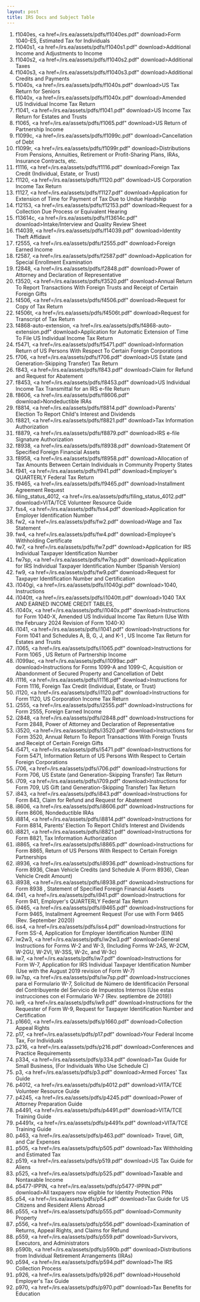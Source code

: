 ```yaml
---
layout: post
title: IRS Docs and Subject Table
---
```


1. f1040es, <a href=/irs.ea/assets/pdfs/f1040es.pdf" download>Form 1040-ES, Estimated Tax for Individuals</a>
1. f1040s1, <a href=/irs.ea/assets/pdfs/f1040s1.pdf" download>Additional Income and Adjustments to Income</a>
1. f1040s2, <a href=/irs.ea/assets/pdfs/f1040s2.pdf" download>Additional Taxes</a>
1. f1040s3, <a href=/irs.ea/assets/pdfs/f1040s3.pdf" download>Additional Credits and Payments</a>
1. f1040s, <a href=/irs.ea/assets/pdfs/f1040s.pdf" download>US Tax Return for Seniors</a>
1. f1040x, <a href=/irs.ea/assets/pdfs/f1040x.pdf" download>Amended US Individual Income Tax Return</a>
1. f1041, <a href=/irs.ea/assets/pdfs/f1041.pdf" download>US Income Tax Return for Estates and Trusts</a>
1. f1065, <a href=/irs.ea/assets/pdfs/f1065.pdf" download>US Return of Partnership Income</a>
1. f1099c, <a href=/irs.ea/assets/pdfs/f1099c.pdf" download>Cancellation of Debt</a>
1. f1099r, <a href=/irs.ea/assets/pdfs/f1099r.pdf" download>Distributions From Pensions, Annuities, Retirement or Profit-Sharing Plans, IRAs, Insurance Contracts, etc.</a>
1. f1116, <a href=/irs.ea/assets/pdfs/f1116.pdf" download>Foreign Tax Credit (Individual, Estate, or Trust)</a>
1. f1120, <a href=/irs.ea/assets/pdfs/f1120.pdf" download>US Corporation Income Tax Return</a>
1. f1127, <a href=/irs.ea/assets/pdfs/f1127.pdf" download>Application for Extension of Time for Payment of Tax Due to Undue Hardship</a>
1. f12153, <a href=/irs.ea/assets/pdfs/f12153.pdf" download>Request for a Collection Due Process or Equivalent Hearing</a>
1. f13614c, <a href=/irs.ea/assets/pdfs/f13614c.pdf" download>Intake/Interview and Quality Review Sheet</a>
1. f14039, <a href=/irs.ea/assets/pdfs/f14039.pdf" download>Identity Theft Affidavit</a>
1. f2555, <a href=/irs.ea/assets/pdfs/f2555.pdf" download>Foreign Earned Income</a>
1. f2587, <a href=/irs.ea/assets/pdfs/f2587.pdf" download>Application for Special Enrollment Examination</a>
1. f2848, <a href=/irs.ea/assets/pdfs/f2848.pdf" download>Power of Attorney and Declaration of Representative</a>
1. f3520, <a href=/irs.ea/assets/pdfs/f3520.pdf" download>Annual Return To Report Transactions With Foreign Trusts and Receipt of Certain Foreign Gifts</a>
1. f4506, <a href=/irs.ea/assets/pdfs/f4506.pdf" download>Request for Copy of Tax Return</a>
1. f4506t, <a href=/irs.ea/assets/pdfs/f4506t.pdf" download>Request for Transcript of Tax Return</a>
1. f4868-auto-extension, <a href=/irs.ea/assets/pdfs/f4868-auto-extension.pdf" download>Application for Automatic Extension of Time To File US Individual Income Tax Return</a>
1. f5471, <a href=/irs.ea/assets/pdfs/f5471.pdf" download>Information Return of US Persons With Respect To Certain Foreign Corporations</a>
1. f706, <a href=/irs.ea/assets/pdfs/f706.pdf" download>US Estate (and Generation-Skipping Transfer) Tax Return</a>
1. f843, <a href=/irs.ea/assets/pdfs/f843.pdf" download>Claim for Refund and Request for Abatement</a>
1. f8453, <a href=/irs.ea/assets/pdfs/f8453.pdf" download>US Individual Income Tax Transmittal for an IRS e-file Return</a>
1. f8606, <a href=/irs.ea/assets/pdfs/f8606.pdf" download>Nondeductible IRAs</a>
1. f8814, <a href=/irs.ea/assets/pdfs/f8814.pdf" download>Parents' Election To Report Child's Interest and Dividends</a>
1. f8821, <a href=/irs.ea/assets/pdfs/f8821.pdf" download>Tax Information Authorization</a>
1. f8879, <a href=/irs.ea/assets/pdfs/f8879.pdf" download>IRS e-file Signature Authorization</a>
1. f8938, <a href=/irs.ea/assets/pdfs/f8938.pdf" download>Statement Of Specified Foreign Financial Assets</a>
1. f8958, <a href=/irs.ea/assets/pdfs/f8958.pdf" download>Allocation of Tax Amounts Between Certain Individuals in Community Property States</a>
1. f941, <a href=/irs.ea/assets/pdfs/f941.pdf" download>Employer's QUARTERLY Federal Tax Return</a>
1. f9465, <a href=/irs.ea/assets/pdfs/f9465.pdf" download>Installment Agreement Request</a>
1. filing_status_4012, <a href=/irs.ea/assets/pdfs/filing_status_4012.pdf" download>VITA/TCE Volunteer Resource Guide</a>
1. fss4, <a href=/irs.ea/assets/pdfs/fss4.pdf" download>Application for Employer Identification Number</a>
1. fw2, <a href=/irs.ea/assets/pdfs/fw2.pdf" download>Wage and Tax Statement</a>
1. fw4, <a href=/irs.ea/assets/pdfs/fw4.pdf" download>Employee's Withholding Certificate</a>
1. fw7, <a href=/irs.ea/assets/pdfs/fw7.pdf" download>Application for IRS Individual Taxpayer Identification Number</a>
1. fw7sp, <a href=/irs.ea/assets/pdfs/fw7sp.pdf" download>Application for IRS Individual Taxpayer Identification Number (Spanish Version)</a>
1. fw9, <a href=/irs.ea/assets/pdfs/fw9.pdf" download>Request for Taxpayer Identification Number and Certification</a>
1. i1040gi, <a href=/irs.ea/assets/pdfs/i1040gi.pdf" download>1040, Instructions</a>
1. i1040tt, <a href=/irs.ea/assets/pdfs/i1040tt.pdf" download>1040 TAX AND EARNED INCOME CREDIT TABLES, </a>
1. i1040x, <a href=/irs.ea/assets/pdfs/i1040x.pdf" download>Instructions for Form 1040-X, Amended US Individual Income Tax Return (Use With the February 2024 Revision of Form 1040-X)</a>
1. i1041, <a href=/irs.ea/assets/pdfs/i1041.pdf" download>Instructions for Form 1041 and Schedules A, B, G, J, and K-1 , US Income Tax Return for Estates and Trusts</a>
1. i1065, <a href=/irs.ea/assets/pdfs/i1065.pdf" download>Instructions for Form 1065 , US Return of Partnership Income </a>
1. i1099ac, <a href=/irs.ea/assets/pdfs/i1099ac.pdf" download>Instructions for Forms 1099-A and 1099-C, Acquisition or Abandonment of Secured Property and Cancellation of Debt</a>
1. i1116, <a href=/irs.ea/assets/pdfs/i1116.pdf" download>Instructions for Form 1116, Foreign Tax Credit (Individual, Estate, or Trust)</a>
1. i1120, <a href=/irs.ea/assets/pdfs/i1120.pdf" download>Instructions for Form 1120, US Corporation Income Tax Return</a>
1. i2555, <a href=/irs.ea/assets/pdfs/i2555.pdf" download>Instructions for Form 2555, Foreign Earned Income</a>
1. i2848, <a href=/irs.ea/assets/pdfs/i2848.pdf" download>Instructions for Form 2848, Power of Attorney and Declaration of Representative</a>
1. i3520, <a href=/irs.ea/assets/pdfs/i3520.pdf" download>Instructions for Form 3520, Annual Return To Report Transactions With Foreign Trusts and Receipt of Certain Foreign Gifts</a>
1. i5471, <a href=/irs.ea/assets/pdfs/i5471.pdf" download>Instructions for Form 5471, Information Return of US Persons With Respect to Certain Foreign Corporations</a>
1. i706, <a href=/irs.ea/assets/pdfs/i706.pdf" download>Instructions for Form 706, US Estate (and Generation-Skipping Transfer) Tax Return</a>
1. i709, <a href=/irs.ea/assets/pdfs/i709.pdf" download>Instructions for Form 709, US Gift (and Generation-Skipping Transfer) Tax Return</a>
1. i843, <a href=/irs.ea/assets/pdfs/i843.pdf" download>Instructions for Form 843, Claim for Refund and Request for Abatement</a>
1. i8606, <a href=/irs.ea/assets/pdfs/i8606.pdf" download>Instructions for Form 8606, Nondeductible IRAs </a>
1. i8814, <a href=/irs.ea/assets/pdfs/i8814.pdf" download>Instructions for Form 8814, Parents’ Election To Report Child’s Interest and Dividends</a>
1. i8821, <a href=/irs.ea/assets/pdfs/i8821.pdf" download>Instructions for Form 8821, Tax Information Authorization</a>
1. i8865, <a href=/irs.ea/assets/pdfs/i8865.pdf" download>Instructions for Form 8865, Return of US Persons With Respect to Certain Foreign Partnerships</a>
1. i8936, <a href=/irs.ea/assets/pdfs/i8936.pdf" download>Instructions for Form 8936, Clean Vehicle Credits (and Schedule A (Form 8936), Clean Vehicle Credit Amount) </a>
1. i8938, <a href=/irs.ea/assets/pdfs/i8938.pdf" download>Instructions for Form 8938 , Statement of Specified Foreign Financial Assets</a>
1. i941, <a href=/irs.ea/assets/pdfs/i941.pdf" download>Instructions for Form 941, Employer's QUARTERLY Federal Tax Return</a>
1. i9465, <a href=/irs.ea/assets/pdfs/i9465.pdf" download>Instructions for Form 9465, Installment Agreement Request (For use with Form 9465 (Rev. September 2020))</a>
1. iss4, <a href=/irs.ea/assets/pdfs/iss4.pdf" download>Instructions for Form SS-4, Application for Employer Identification Number (EIN)</a>
1. iw2w3, <a href=/irs.ea/assets/pdfs/iw2w3.pdf" download>General Instructions for Forms W-2 and W-3, (Including Forms W-2AS, W-2CM, W-2GU, W-2VI, W-3SS, W-2c, and W-3c)</a>
1. iw7, <a href=/irs.ea/assets/pdfs/iw7.pdf" download>Instructions for Form W-7, Application for IRS Individual Taxpayer Identification Number (Use with the August 2019 revision of Form W-7)</a>
1. iw7sp, <a href=/irs.ea/assets/pdfs/iw7sp.pdf" download>Instrucciones para el Formulario W-7, Solicitud de Número de Identificación Personal del Contribuyente del Servicio de Impuestos Internos (Use estas instrucciones con el Formulario W-7 (Rev. septiembre de 2019))</a>
1. iw9, <a href=/irs.ea/assets/pdfs/iw9.pdf" download>Instructions for the Requester of Form W-9, Request for Taxpayer Identification Number and Certification</a>
1. p1660, <a href=/irs.ea/assets/pdfs/p1660.pdf" download>Collection Appeal Rights</a>
1. p17, <a href=/irs.ea/assets/pdfs/p17.pdf" download>Your Federal Income Tax, For Individuals</a>
1. p216, <a href=/irs.ea/assets/pdfs/p216.pdf" download>Conferences and Practice Requirements</a>
1. p334, <a href=/irs.ea/assets/pdfs/p334.pdf" download>Tax Guide for Small Business, (For Individuals Who Use Schedule C)</a>
1. p3, <a href=/irs.ea/assets/pdfs/p3.pdf" download>Armed Forces' Tax Guide</a>
1. p4012, <a href=/irs.ea/assets/pdfs/p4012.pdf" download>VITA/TCE Volunteer Resource Guide</a>
1. p4245, <a href=/irs.ea/assets/pdfs/p4245.pdf" download>Power of Attorney Preparation Guide</a>
1. p4491, <a href=/irs.ea/assets/pdfs/p4491.pdf" download>VITA/TCE Training Guide</a>
1. p4491x, <a href=/irs.ea/assets/pdfs/p4491x.pdf" download>VITA/TCE Training Guide</a>
1. p463, <a href=/irs.ea/assets/pdfs/p463.pdf" download> Travel, Gift, and Car Expenses</a>
1. p505, <a href=/irs.ea/assets/pdfs/p505.pdf" download>Tax Withholding and Estimated Tax</a>
1. p519, <a href=/irs.ea/assets/pdfs/p519.pdf" download>US Tax Guide for Aliens</a>
1. p525, <a href=/irs.ea/assets/pdfs/p525.pdf" download>Taxable and Nontaxable Income</a>
1. p5477-IPPIN, <a href=/irs.ea/assets/pdfs/p5477-IPPIN.pdf" download>All taxpayers now eligible for Identity Protection PINs </a>
1. p54, <a href=/irs.ea/assets/pdfs/p54.pdf" download>Tax Guide for US Citizens and Resident Aliens Abroad</a>
1. p555, <a href=/irs.ea/assets/pdfs/p555.pdf" download>Community Property</a>
1. p556, <a href=/irs.ea/assets/pdfs/p556.pdf" download>Examination of Returns, Appeal Rights, and Claims for Refund</a>
1. p559, <a href=/irs.ea/assets/pdfs/p559.pdf" download>Survivors, Executors, and Administrators</a>
1. p590b, <a href=/irs.ea/assets/pdfs/p590b.pdf" download>Distributions from Individual Retirement Arrangements (IRAs)</a>
1. p594, <a href=/irs.ea/assets/pdfs/p594.pdf" download>The IRS Collection Process</a>
1. p926, <a href=/irs.ea/assets/pdfs/p926.pdf" download>Household Employer's Tax Guide</a>
1. p970, <a href=/irs.ea/assets/pdfs/p970.pdf" download>Tax Benefits for Education</a>
